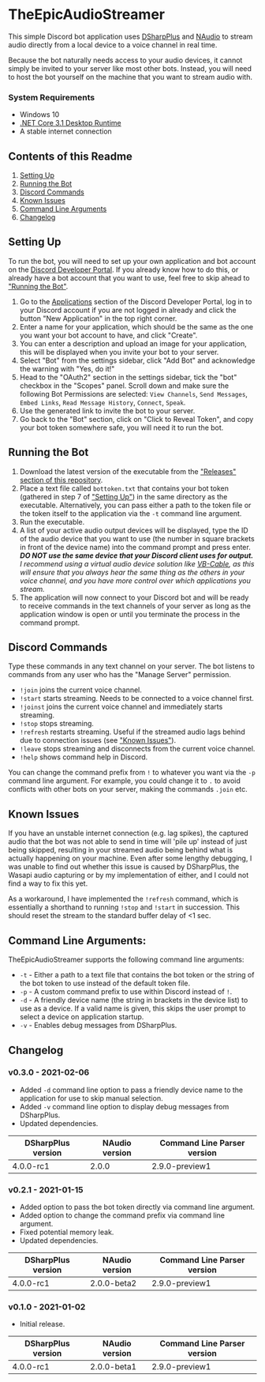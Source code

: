 # TheEpicAudioStreamer
This simple Discord bot application uses [DSharpPlus](https://github.com/DSharpPlus/DSharpPlus) and [NAudio](https://github.com/naudio/NAudio) to stream audio directly from a local device to a voice channel in real time.

Because the bot naturally needs access to your audio devices, it cannot simply be invited to your server like most other bots. Instead, you will need to host the bot yourself on the machine that you want to stream audio with.

### System Requirements
* Windows 10
* [.NET Core 3.1 Desktop Runtime](https://dotnet.microsoft.com/download/dotnet-core/current/runtime)
* A stable internet connection

## Contents of this Readme
1. [Setting Up](#user-content-setting-up)
2. [Running the Bot](#user-content-running-the-bot)
3. [Discord Commands](#user-content-discord-commands)
4. [Known Issues](#user-content-known-issues)
5. [Command Line Arguments](#user-content-command-line-arguments)
6. [Changelog](#user-content-changelog)

## Setting Up
To run the bot, you will need to set up your own application and bot account on the [Discord Developer Portal](https://discord.com/developers/applications). If you already know how to do this, or already have a bot account that you want to use, feel free to skip ahead to ["Running the Bot"](#user-content-running-the-bot).
1. Go to the [Applications](https://discord.com/developers/applications) section of the Discord Developer Portal, log in to your Discord account if you are not logged in already and click the button "New Application" in the top right corner.
2. Enter a name for your application, which should be the same as the one you want your bot account to have, and click "Create".
3. You can enter a description and upload an image for your application, this will be displayed when you invite your bot to your server.
4. Select "Bot" from the settings sidebar, click "Add Bot" and acknowledge the warning with "Yes, do it!"
5. Head to the "OAuth2" section in the settings sidebar, tick the "bot" checkbox in the "Scopes" panel. Scroll down and make sure the following Bot Permissions are selected: `View Channels`, `Send Messages`, `Embed Links`, `Read Message History`, `Connect`, `Speak`.
6. Use the generated link to invite the bot to your server.
7. Go back to the "Bot" section, click on "Click to Reveal Token", and copy your bot token somewhere safe, you will need it to run the bot.

## Running the Bot
1. Download the latest version of the executable from the ["Releases" section of this repository](https://github.com/TheEpicSnowWolf/TheEpicAudioStreamer/releases/).
2. Place a text file called `bottoken.txt` that contains your bot token (gathered in step 7 of ["Setting Up"](#user-content-setting-up)) in the same directory as the executable. Alternatively, you can pass either a path to the token file or the token itself to the application via the `-t` command line argument.
3. Run the executable.
4. A list of your active audio output devices will be displayed, type the ID of the audio device that you want to use (the number in square brackets in front of the device name) into the command prompt and press enter. *__DO NOT use the same device that your Discord client uses for output.__ I recommend using a virtual audio device solution like [VB-Cable](https://vb-audio.com/Cable/), as this will ensure that you always hear the same thing as the others in your voice channel, and you have more control over which applications you stream.*
5. The application will now connect to your Discord bot and will be ready to receive commands in the text channels of your server as long as the application window is open or until you terminate the process in the command prompt.

## Discord Commands
Type these commands in any text channel on your server. The bot listens to commands from any user who has the "Manage Server" permission.
* `!join` joins the current voice channel.
* `!start` starts streaming. Needs to be connected to a voice channel first.
* `!joinst` joins the current voice channel and immediately starts streaming.
* `!stop` stops streaming.
* `!refresh` restarts streaming. Useful if the streamed audio lags behind due to connection issues (see ["Known Issues"](#user-content-known-issues)).
* `!leave` stops streaming and disconnects from the current voice channel.
* `!help` shows command help in Discord.

You can change the command prefix from `!` to whatever you want via the `-p` command line argument. For example, you could change it to `.` to avoid conflicts with other bots on your server, making the commands `.join` etc.

## Known Issues
If you have an unstable internet connection (e.g. lag spikes), the captured audio that the bot was not able to send in time will 'pile up' instead of just being skipped, resulting in your streamed audio being behind what is actually happening on your machine. Even after some lengthy debugging, I was unable to find out whether this issue is caused by DSharpPlus, the Wasapi audio capturing or by my implementation of either, and I could not find a way to fix this yet.

As a workaround, I have implemented the `!refresh` command, which is essentially a shorthand to running `!stop` and `!start` in succession. This should reset the stream to the standard buffer delay of <1 sec.

## Command Line Arguments:
TheEpicAudioStreamer supports the following command line arguments:
* `-t` - Either a path to a text file that contains the bot token or the string of the bot token to use instead of the default token file.
* `-p` - A custom command prefix to use within Discord instead of `!`.
* `-d` - A friendly device name (the string in brackets in the device list) to use as a device. If a valid name is given, this skips the user prompt to select a device on application startup.
* `-v` - Enables debug messages from DSharpPlus.

## Changelog
### v0.3.0 - 2021-02-06
* Added `-d` command line option to pass a friendly device name to the application for use to skip manual selection.
* Added `-v` command line option to display debug messages from DSharpPlus.
* Updated dependencies.

DSharpPlus version | NAudio version | Command Line Parser version
------------------ | -------------- | ---------------------------
4.0.0-rc1 | 2.0.0 | 2.9.0-preview1

### v0.2.1 - 2021-01-15
* Added option to pass the bot token directly via command line argument.
* Added option to change the command prefix via command line argument.
* Fixed potential memory leak.
* Updated dependencies.

DSharpPlus version | NAudio version | Command Line Parser version
------------------ | -------------- | ---------------------------
4.0.0-rc1 | 2.0.0-beta2 | 2.9.0-preview1

### v0.1.0 - 2021-01-02
* Initial release.

DSharpPlus version | NAudio version | Command Line Parser version
------------------ | -------------- | ---------------------------
4.0.0-rc1 | 2.0.0-beta1 | 2.9.0-preview1
